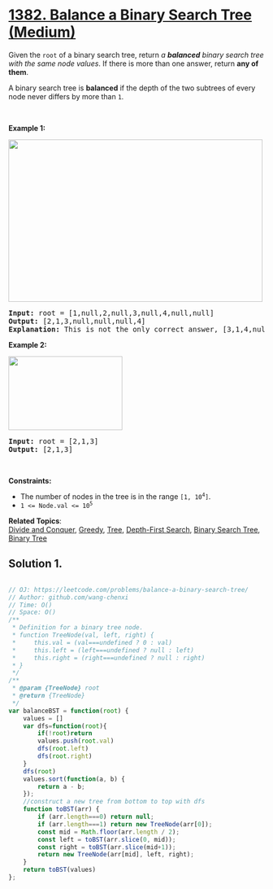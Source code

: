# [1382. Balance a Binary Search Tree (Medium)](https://leetcode.com/problems/balance-a-binary-search-tree/)

<p>Given the <code>root</code> of a binary search tree, return <em>a <strong>balanced</strong> binary search tree with the same node values</em>. If there is more than one answer, return <strong>any of them</strong>.</p>

<p>A binary search tree is <strong>balanced</strong> if the depth of the two subtrees of every node never differs by more than <code>1</code>.</p>

<p>&nbsp;</p>
<p><strong>Example 1:</strong></p>
<img alt="" src="https://assets.leetcode.com/uploads/2021/08/10/balance1-tree.jpg" style="width: 500px; height: 319px;">
<pre><strong>Input:</strong> root = [1,null,2,null,3,null,4,null,null]
<strong>Output:</strong> [2,1,3,null,null,null,4]
<b>Explanation:</b> This is not the only correct answer, [3,1,4,null,2] is also correct.
</pre>

<p><strong>Example 2:</strong></p>
<img alt="" src="https://assets.leetcode.com/uploads/2021/08/10/balanced2-tree.jpg" style="width: 224px; height: 145px;">
<pre><strong>Input:</strong> root = [2,1,3]
<strong>Output:</strong> [2,1,3]
</pre>

<p>&nbsp;</p>
<p><strong>Constraints:</strong></p>

<ul>
	<li>The number of nodes in the tree is in the range <code>[1, 10<sup>4</sup>]</code>.</li>
	<li><code>1 &lt;= Node.val &lt;= 10<sup>5</sup></code></li>
</ul>


**Related Topics**:  
[Divide and Conquer](https://leetcode.com/tag/divide-and-conquer/), [Greedy](https://leetcode.com/tag/greedy/), [Tree](https://leetcode.com/tag/tree/), [Depth-First Search](https://leetcode.com/tag/depth-first-search/), [Binary Search Tree](https://leetcode.com/tag/binary-search-tree/), [Binary Tree](https://leetcode.com/tag/binary-tree/)

## Solution 1.

```js

// OJ: https://leetcode.com/problems/balance-a-binary-search-tree/
// Author: github.com/wang-chenxi
// Time: O()
// Space: O()
/**
 * Definition for a binary tree node.
 * function TreeNode(val, left, right) {
 *     this.val = (val===undefined ? 0 : val)
 *     this.left = (left===undefined ? null : left)
 *     this.right = (right===undefined ? null : right)
 * }
 */
/**
 * @param {TreeNode} root
 * @return {TreeNode}
 */
var balanceBST = function(root) {
    values = []
    var dfs=function(root){
        if(!root)return
        values.push(root.val)
        dfs(root.left)
        dfs(root.right)
    }
    dfs(root)
    values.sort(function(a, b) {
        return a - b;
    });
    //construct a new tree from bottom to top with dfs
    function toBST(arr) {
        if (arr.length===0) return null;
        if (arr.length===1) return new TreeNode(arr[0]);
        const mid = Math.floor(arr.length / 2);
        const left = toBST(arr.slice(0, mid));
        const right = toBST(arr.slice(mid+1));
        return new TreeNode(arr[mid], left, right);
    }
    return toBST(values)
};

```
